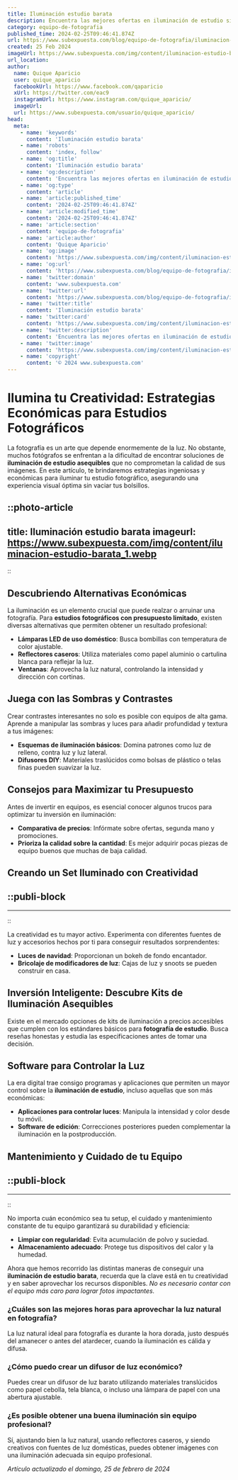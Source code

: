 ```yaml
---
title: Iluminación estudio barata
description: Encuentra las mejores ofertas en iluminación de estudio sin sacrificar calidad. Ilumina tus proyectos con eficiencia y ahorro.
category: equipo-de-fotografia
published_time: 2024-02-25T09:46:41.874Z
url: https://www.subexpuesta.com/blog/equipo-de-fotografia/iluminacion-estudio-barata
created: 25 Feb 2024
imageUrl: https://www.subexpuesta.com/img/content/iluminacion-estudio-barata_1.webp
url_location:
author:
  name: Quique Aparicio
  user: quique_aparicio
  facebookUrl: https://www.facebook.com/qaparicio
  xUrl: https://twitter.com/eac9
  instagramUrl: https://www.instagram.com/quique_aparicio/
  imageUrl: 
  url: https://www.subexpuesta.com/usuario/quique_aparicio/
head:
  meta:
    - name: 'keywords'
      content: 'Iluminación estudio barata'
    - name: 'robots'
      content: 'index, follow'
    - name: 'og:title'
      content: 'Iluminación estudio barata'
    - name: 'og:description'
      content: 'Encuentra las mejores ofertas en iluminación de estudio sin sacrificar calidad. Ilumina tus proyectos con eficiencia y ahorro.'
    - name: 'og:type'
      content: 'article'
    - name: 'article:published_time'
      content: '2024-02-25T09:46:41.874Z'
    - name: 'article:modified_time'
      content: '2024-02-25T09:46:41.874Z'
    - name: 'article:section'
      content: 'equipo-de-fotografia'
    - name: 'article:author'
      content: 'Quique Aparicio'
    - name: 'og:image'
      content: 'https://www.subexpuesta.com/img/content/iluminacion-estudio-barata_1.webp'
    - name: 'og:url'
      content: 'https://www.subexpuesta.com/blog/equipo-de-fotografia/iluminacion-estudio-barata'
    - name: 'twitter:domain'
      content: 'www.subexpuesta.com'
    - name: 'twitter:url'
      content: 'https://www.subexpuesta.com/blog/equipo-de-fotografia/iluminacion-estudio-barata'
    - name: 'twitter:title'
      content: 'Iluminación estudio barata'
    - name: 'twitter:card'
      content: 'https://www.subexpuesta.com/img/content/iluminacion-estudio-barata_1.webp'
    - name: 'twitter:description'
      content: 'Encuentra las mejores ofertas en iluminación de estudio sin sacrificar calidad. Ilumina tus proyectos con eficiencia y ahorro.'
    - name: 'twitter:image'
      content: 'https://www.subexpuesta.com/img/content/iluminacion-estudio-barata_1.webp'
    - name: 'copyright'
      content: '© 2024 www.subexpuesta.com'
---
```

# Ilumina tu Creatividad: Estrategias Económicas para Estudios Fotográficos

La fotografía es un arte que depende enormemente de la luz. No obstante, muchos fotógrafos se enfrentan a la dificultad de encontrar soluciones de **iluminación de estudio asequibles** que no comprometan la calidad de sus imágenes. En este artículo, te brindaremos estrategias ingeniosas y económicas para iluminar tu estudio fotográfico, asegurando una experiencia visual óptima sin vaciar tus bolsillos.


::photo-article
---
title: Iluminación estudio barata
imageurl: https://www.subexpuesta.com/img/content/iluminacion-estudio-barata_1.webp
---
::


## Descubriendo Alternativas Económicas

La iluminación es un elemento crucial que puede realzar o arruinar una fotografía. Para **estudios fotográficos con presupuesto limitado**, existen diversas alternativas que permiten obtener un resultado profesional:

- **Lámparas LED de uso doméstico**: Busca bombillas con temperatura de color ajustable.
- **Reflectores caseros**: Utiliza materiales como papel aluminio o cartulina blanca para reflejar la luz.
- **Ventanas**: Aprovecha la luz natural, controlando la intensidad y dirección con cortinas.

## Juega con las Sombras y Contrastes

Crear contrastes interesantes no solo es posible con equipos de alta gama. Aprende a manipular las sombras y luces para añadir profundidad y textura a tus imágenes:

- **Esquemas de iluminación básicos**: Domina patrones como luz de relleno, contra luz y luz lateral.
- **Difusores DIY**: Materiales traslúcidos como bolsas de plástico o telas finas pueden suavizar la luz.

## Consejos para Maximizar tu Presupuesto

Antes de invertir en equipos, es esencial conocer algunos trucos para optimizar tu inversión en iluminación:

- **Comparativa de precios**: Infórmate sobre ofertas, segunda mano y promociones.
- **Prioriza la calidad sobre la cantidad**: Es mejor adquirir pocas piezas de equipo buenos que muchas de baja calidad.

## Creando un Set Iluminado con Creatividad


  ::publi-block
  ---
  ---
  ::
  
  
La creatividad es tu mayor activo. Experimenta con diferentes fuentes de luz y accesorios hechos por ti para conseguir resultados sorprendentes:

- **Luces de navidad**: Proporcionan un bokeh de fondo encantador.
- **Bricolaje de modificadores de luz**: Cajas de luz y snoots se pueden construir en casa.

## Inversión Inteligente: Descubre Kits de Iluminación Asequibles

Existe en el mercado opciones de kits de iluminación a precios accesibles que cumplen con los estándares básicos para **fotografía de estudio**. Busca reseñas honestas y estudia las especificaciones antes de tomar una decisión.

## Software para Controlar la Luz

La era digital trae consigo programas y aplicaciones que permiten un mayor control sobre la **iluminación de estudio**, incluso aquellas que son más económicas:

- **Aplicaciones para controlar luces**: Manipula la intensidad y color desde tu móvil.
- **Software de edición**: Correcciones posteriores pueden complementar la iluminación en la postproducción.

## Mantenimiento y Cuidado de tu Equipo


  ::publi-block
  ---
  ---
  ::
  
  
No importa cuán económico sea tu setup, el cuidado y mantenimiento constante de tu equipo garantizará su durabilidad y eficiencia:

- **Limpiar con regularidad**: Evita acumulación de polvo y suciedad.
- **Almacenamiento adecuado**: Protege tus dispositivos del calor y la humedad.

Ahora que hemos recorrido las distintas maneras de conseguir una **iluminación de estudio barata**, recuerda que la clave está en tu creatividad y en saber aprovechar los recursos disponibles. *No es necesario contar con el equipo más caro para lograr fotos impactantes.*

### ¿Cuáles son las mejores horas para aprovechar la luz natural en fotografía?

La luz natural ideal para fotografía es durante la hora dorada, justo después del amanecer o antes del atardecer, cuando la iluminación es cálida y difusa.

### ¿Cómo puedo crear un difusor de luz económico?

Puedes crear un difusor de luz barato utilizando materiales translúcidos como papel cebolla, tela blanca, o incluso una lámpara de papel con una abertura ajustable.

### ¿Es posible obtener una buena iluminación sin equipo profesional?

Sí, ajustando bien la luz natural, usando reflectores caseros, y siendo creativos con fuentes de luz domésticas, puedes obtener imágenes con una iluminación adecuada sin equipo profesional.

_Artículo actualizado el domingo, 25 de febrero de 2024_